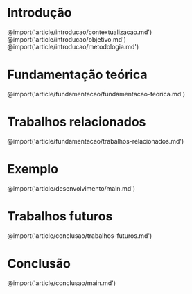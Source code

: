 <!-- Capítulo 1: introdução -->
# Introdução

@import('article/introducao/contextualizacao.md')
@import('article/introducao/objetivo.md')
@import('article/introducao/metodologia.md')

<!-- Capítulo 2: Fundamentação -->
# Fundamentação teórica

@import('article/fundamentacao/fundamentacao-teorica.md')

# Trabalhos relacionados

@import('article/fundamentacao/trabalhos-relacionados.md')

<!-- Capítulo 4: Melhorias -->
# Exemplo

@import('article/desenvolvimento/main.md')

# Trabalhos futuros

@import('article/conclusao/trabalhos-futuros.md')

<!-- Capítulo 5: Conclusão -->
# Conclusão

@import('article/conclusao/main.md')
